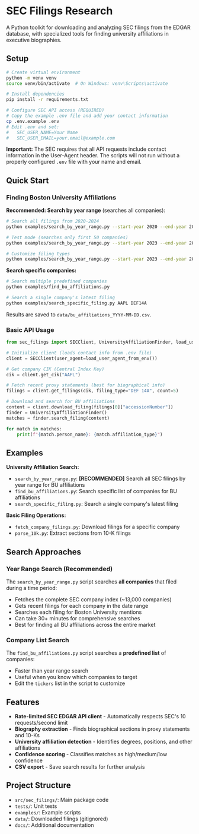 # SEC Filings Research

A Python toolkit for downloading and analyzing SEC filings from the EDGAR database, with specialized tools for finding university affiliations in executive biographies.

## Setup

```bash
# Create virtual environment
python -m venv venv
source venv/bin/activate  # On Windows: venv\Scripts\activate

# Install dependencies
pip install -r requirements.txt

# Configure SEC API access (REQUIRED)
# Copy the example .env file and add your contact information
cp .env.example .env
# Edit .env and set:
#   SEC_USER_NAME=Your Name
#   SEC_USER_EMAIL=your.email@example.com
```

**Important:** The SEC requires that all API requests include contact information in the User-Agent header. The scripts will not run without a properly configured `.env` file with your name and email.

## Quick Start

### Finding Boston University Affiliations

**Recommended: Search by year range** (searches all companies):
```bash
# Search all filings from 2020-2024
python examples/search_by_year_range.py --start-year 2020 --end-year 2024

# Test mode (searches only first 50 companies)
python examples/search_by_year_range.py --start-year 2023 --end-year 2024 --test-mode

# Customize filing types
python examples/search_by_year_range.py --start-year 2023 --end-year 2024 --filing-types "DEF 14A,10-K,S-1"
```

**Search specific companies:**
```bash
# Search multiple predefined companies
python examples/find_bu_affiliations.py

# Search a single company's latest filing
python examples/search_specific_filing.py AAPL DEF14A
```

Results are saved to `data/bu_affiliations_YYYY-MM-DD.csv`.

### Basic API Usage

```python
from sec_filings import SECClient, UniversityAffiliationFinder, load_user_agent_from_env

# Initialize client (loads contact info from .env file)
client = SECClient(user_agent=load_user_agent_from_env())

# Get company CIK (Central Index Key)
cik = client.get_cik("AAPL")

# Fetch recent proxy statements (best for biographical info)
filings = client.get_filings(cik, filing_type="DEF 14A", count=5)

# Download and search for BU affiliations
content = client.download_filing(filings[0]["accessionNumber"])
finder = UniversityAffiliationFinder()
matches = finder.search_filing(content)

for match in matches:
    print(f"{match.person_name}: {match.affiliation_type}")
```

## Examples

**University Affiliation Search:**
- `search_by_year_range.py`: **[RECOMMENDED]** Search all SEC filings by year range for BU affiliations
- `find_bu_affiliations.py`: Search specific list of companies for BU affiliations
- `search_specific_filing.py`: Search a single company's latest filing

**Basic Filing Operations:**
- `fetch_company_filings.py`: Download filings for a specific company
- `parse_10k.py`: Extract sections from 10-K filings

## Search Approaches

### Year Range Search (Recommended)
The `search_by_year_range.py` script searches **all companies** that filed during a time period:
- Fetches the complete SEC company index (~13,000 companies)
- Gets recent filings for each company in the date range
- Searches each filing for Boston University mentions
- Can take 30+ minutes for comprehensive searches
- Best for finding all BU affiliations across the entire market

### Company List Search
The `find_bu_affiliations.py` script searches a **predefined list** of companies:
- Faster than year range search
- Useful when you know which companies to target
- Edit the `tickers` list in the script to customize

## Features

- **Rate-limited SEC EDGAR API client** - Automatically respects SEC's 10 requests/second limit
- **Biography extraction** - Finds biographical sections in proxy statements and 10-Ks
- **University affiliation detection** - Identifies degrees, positions, and other affiliations
- **Confidence scoring** - Classifies matches as high/medium/low confidence
- **CSV export** - Save search results for further analysis

## Project Structure

- `src/sec_filings/`: Main package code
- `tests/`: Unit tests
- `examples/`: Example scripts
- `data/`: Downloaded filings (gitignored)
- `docs/`: Additional documentation
